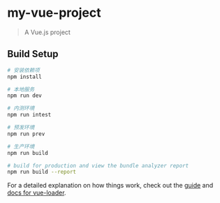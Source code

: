 # my-vue-project

> A Vue.js project

## Build Setup

``` bash
# 安装依赖项
npm install

# 本地服务
npm run dev

# 内测环境
npm run intest

# 预发环境
npm run prev

# 生产环境
npm run build

# build for production and view the bundle analyzer report
npm run build --report
```

For a detailed explanation on how things work, check out the [guide](http://vuejs-templates.github.io/webpack/) and [docs for vue-loader](http://vuejs.github.io/vue-loader).
